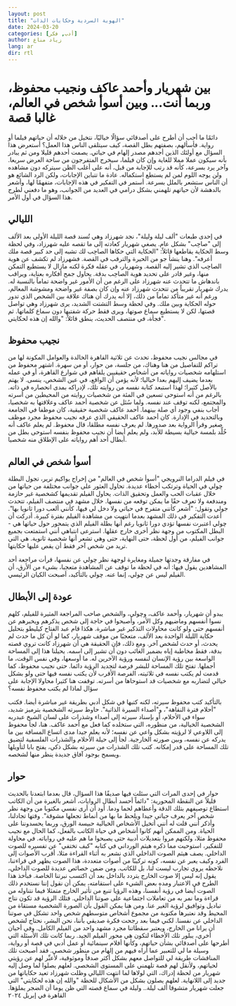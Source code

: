 ```yaml
---
layout: post
title: "الهوية السردية وحكايات الذات"
date: 2024-03-20
categories: [أدب, فكر]
author: زياد مناع
lang: ar
dir: rtl
---
```


# بين شهريار وأحمد عاكف ونجيب محفوظ، وربما أنت... وبين أسوأ شخص في العالم، غالبا قصة

دائمًا ما أحب أن أطرح على أصدقائي سؤالًا خياليًا، نتخيل من خلاله أن حياتهم فيلما أو رواية. فأسألهم، بصفتهم بطل القصة، كيف سيتلقى الناس هذا العمل؟ أستعرض هذا السؤال مع أولئك الذين أجدهم مصدر إلهام في حياتي. يصمت أحدهم قليلا ومن ثم يبادر بأنه سيكون عملا مملا للغاية وإن كان فيلما، سيخرج المتفرجون من ساحة العرض سريعا. وآخر يرد بسرعة، كأنه قد رتب للإجابة من قبل، أنه على أغلب الظن سيتركه دون مشاهده ولن يوجه اللوم لمن لم يستطع استكماله. عادة ما تتباين الإجابات، ولكن الرد الشائع هو أن الناس ستشعر بالملل بسرعة. أستمر في التفكير في هذه الإجابات، متفهمًا لها، وأشعر بالدهشة لأن حياتهم تلهمني بشكل درامي في العديد من الجوانب، وهو ما دفعني لطرح هذا السؤال في أول الأمر.

## الليالي

في إحدى طبعات "ألف ليلة وليلة"، نجد شهرزاد وهي تُسند قصة الليلة الأولى بعد الألف إلى "صاحِب" بشكل عام. يصغي شهريار كعادته إلى ما تقصه عليه شهرزاد، وفي لحظة وسط الحكاية يقاطعها قائلاً: "الحكاية التي حكاها الصاحِب لك تشبه إلى حد كبير قصة ملك أعرفه". وهنا ينشأ جو من الحيرة والترقب في القصة. فشهرزاد لم تكشف عن هوية الصاحِب الذي تشير إليه القصة. وشهريار، في عقله فكرة لكنه مازال لا يستطيع التمكن منها، وغير قادر على تحديد هوية الصاحِب بدقة. يحاول جمح أفكاره بعناية، ويراقب باندهاش ما تتحدث عنه شهرزاد على الرغم من أن الأمور غير واضحة تماماً بالنسبة له. يدرك شهريار تقريباً من تتحدث شهرزاد عنه وإن كان بصفة غير واضحة ومشوشة المعالم، ورغم أنه غير متأكد تماماً من ذلك، إلا أنه يدرك أن هناك علاقة بين الشخص الذي تدور حوله الحكاية وبين ملك. وفي لحظة وسط التشتت الشديد، يرى شهرزاد وهي تواصل قصتها، لكن لا يستطيع سماع صوتها، ويرى فقط حركة شفتيها دون سماع كلماتها. ثم فجأة، في منتصف الحديث، ينطق قائلاً: "والله إن هذه لحكايتي".

## نجيب محفوظ

في مجالس نجيب محفوظ، تحدث عن ثلاثية القاهرة الخالدة والعوامل المكونة لها من تراكم للتفاصيل من هنا وهناك، من جلسة، من حوار، أو من سهرة. اشتهر محفوظ من استلهامه شخصيات رواياته من أشخاص حقيقيين يلقاهم في شوارع القاهرة، أو في عمله بعدما يضيف إليهم بعدا خياليا؛ لأنه يؤمن أن الواقع، في عين الشخص، ينسى. لا يهتم بالأصل كثيرا؛ لهذا استبعد كتابة نفسه من روايته تلك، لإدراكه بمدى انحصاره في ذاته. بالرغم من أنه استوحى تسعين في المئة من شخصيات روايته من المحيطين من أسرته والمجتمع، لكنه توقف عند نفسه. ولما سُئل عن شخصية أحمد عاكف وعلاقتها به شخصيا، أجاب بنفي وجود أي صلة بينهما. أحمد عاكف شخصية حقيقية، كان موظفا في الجامعة وبالتحديد في الإدارة. كان أحمد عاكف الحقيقي الذي عرفه نجيب محفوظ مجرد موظف صغير وقرأ الرواية بعد صدورها. لم يعرف نفسه مطلقا، قال محفوظ. لم يعلم عاكف أنه خُلِّد بلمسة خيالية بسيطة للأبد، ولم يعلم أيضا أن نجيب محفوظ بنفسه استوحى بطل من أبطال أحد أهم رواياته على الإطلاق منه شخصيا. 

## أسوأ شخص في العالم

في فيلم الدراما النرويجي "أسوأ شخص في العالم" من إخراج يواكيم ترير، تجول البطلة چولي في الحياة وترتكب أخطاء عديدة. تحاول العثور على جوانب مختلفة من حياتها من خلال عقبات الحب والعمل وتحقيق الذات. يحاول الفيلم تقديمها كشخصية غير حازمة ومندفعة ولا تعرف حقًا ما يمكن توقعه من نفسها. خلال مشهد في منتصف الفيلم، تتحدث جولي وتقول: "أشعر كأنني متفرج في حياتي ولا دخل لي فيها، كأنني ألعب دورا ثانويا بها". أعدت التفكير في ذلك المشهد بعدما انتهيت من مشاهدة الفيلم بفترة كبيرة. أدركت أن چولي اعتبرت نفسها تؤدي دورا ثانويا رغم أنها بطلة الفيلم الذي يتمحور حول حياتها هي - البطل المكتوب من وجهة نظر أخرى خارج عقلها. استرعى انتباهي أنني استمتعت بجميع جوانب الفيلم، من أول لحظة، حتى النهاية، حتى وهي تشعر أنها شخصية ثانوية. هي التي تريد من شخص آخر فقط أن يقص عليها حكايتها. 

في مفارقة وجدتها جميلة ومغايرة لوجهة نظر چولي عن نفسها، قرأت مراجعة أحد المشاهدين يقول فيها: أنه في لحظة ما توقف عن المشاهدة متعجبا، بشيء من الأرق، أن الفيلم ليس عن چولي، إنما عنه. چولي بالتأكيد، أصبحت الكيان الرئيسي.

## عودة إلى الأبطال

يبدو أن شهريار، وأحمد عاكف، وچولي، والشخص صاحب المراجعة المثيرة للفيلم، كلهم نسوا أنفسهم وماضيهم وكل الأمر، وأصبحوا في حاجة إلى شخص يذكرهم ويخبرهم عن أنفسهم حتى ولو كانت محاولات التذكير غير مباشرة. هكذا قام عبد الفتاح كيليطو بتحليل حكاية الليلة الواحدة بعد الألف، متعجبًا من موقف شهريار، كما لو أن كل ما حدث لم يحدث، أو حدث لشخص آخر. ومع ذلك، فإن الحقيقة هي أن شهرزاد كانت تروي قصته بدقة، فقط مخاطبة إياه بضمير الغائب دون أن تشير إلى اسمه. يحيلنا هذا إلى المساحة الواسعة بين رؤية الإنسان لنفسه ورؤية الآخرين له. ما أوسعها، وفي نفس الوقت، ما أجملها. تفتح تلك المساحة للبشر فرصة لتجديد الرؤية دائما. حتى نجيب محفوظ، كما قدمت لم يكتب نفسه في ثلاثيته، الفرصة الأقرب لأن يكتب نفسه فيها حتى ولو بشكل خيالي لتضاربه مع شخصيات قد استوحاها من أسرته. توقفت هنا كثيرا محاولا الإجابة على سؤال لماذا لم يكتب محفوظ نفسه؟

بالتأكيد كتب محفوظ سيرته، لكنه كتبها في شكل أدبي بطريقة غير مباشرة أيضا. فكتب "أحلام فترة النقاهة"، و"أصداء السيرة الذاتية". حاوط سيرته الشخصية بترميز شديد، سواء في الأحلام، أو بإسناد سيرته إلى أصداء وشذرات على لسان الشيخ عبدربه الشخصية الخيالية، من منظوره، التي ستخلده كما فعل مع أحمد عاكف. هنا، لجأ محفوظ إلى اللاوعي لا لرؤيته بشكل واعي عن نفسه؛ لأنه يعلم جيدا مدى اتساع المسافة بين ما يدركه عن نفسه، وبين صورته الخارجية. لجأ إلى حيلة الأحلام والشذرات الفلسفية لتضيق تلك المساحة على قدر إمكانه. كتب تلك الشذرات من سيرته بشكل ذكي، يفتح بابا لتأويلها ويسمح بوجود آفاق جديدة ينظر منها لشخصه. 

## حوار

حوار
في إحدى المرات التي سئلت فيها صديقًا هذا السؤال، قال بعدما ابتعدنا بالحديث قليلاً عن النقطة المحورية: "دائماً أحسد أبطال الروايات، أشعر بالغيرة من أن الكاتب استطاع توصيفهم بتلك الدقة وأعطاهم لحما ودما. أود أن أرى نفسي مكتوبا من وجهة نظر شخص آخر يعرف حياتي جيدا ويلحظ ما بها من أنماط تجعلها مشوقة". وقتها تجادلنا، وأذكر أنني قلت له أنني أتخيل الأشخاص الخيالية حبيسة الورق، وربما يحسدوننا على الحياة. ومن الممكن أنهم كانوا أشخاص في حياة الكاتب بالفعل، كما الحال مع نجيب محفوظ مثلا، ولكنهم مروا بتعديلات أدبية حتى يصبحوا ما هم عليه في رواياته.  في محاولة للتفكير، استوحيت مما ذكره هيثم الورداني في كتابه "كيف تختفي" عن تفسيره للصوت الداخلي. يصف هيثم الصوت الداخلي الذي نشعر به أثناء القراءة مثلا، أقرب الأصوات إلى الفرد وكيف يعبر عن نفسه، كونه تركيبًا من أصوات متعددة، هذا الصوت يظهر في قراءتنا، نلاحظه يروي تجارب ليست لنا، بل للكاتب. ومن ضمن خصائص عديدة للصوت الداخلي، يقول إنه ليس إلا صوت الخارج يتردد بالداخل بعد أن اكتسب نبرتنا الخاصة. فبأخذ هذا الطرح في الاعتبار ومده بعض الشيء على استقامته، يمكن أن نقول إننا نستخدم ذلك الصوت أيضا في رؤية أنفسنا، وهذه الرؤيا تنبع من تأثير الخارج متمثلا فيما نتناوله من قراءة وما نمر به من تعاملات اجتماعية على صوتنا الداخلي. فتلك الرؤية قد تكون نتاج تباديل وتوافيق لرؤية الغير عنا. ومن هنا يمكن القول بأن الصورة الشخصية مستقاة من المحيط وقد نعتبرها مكتوبة من مجموع أشخاص متوسطهم شخص واحد تشكل في صوتنا الداخلي عن نفسنا. لكني فيما بعد رجحت فكرة صديقي بأننا، نحن البشر، نحتاج لشخص أن يرانا من الخارج، ويعتبر سقطاتنا مجرد مشهد واحد من الفيلم الكامل. وفي أحيان أخري، يبلور تلك الأخطاء لتكون هي محور الفيلم الجيد.
ربما كانت تلك الأسئلة التي أطرحها على أصدقائي بشأن حياتهم، وكأنها أفلام سينمائية أو عمل أدبي في قصة أو رواية، وسيلة ما لي للتعبير عما أراه فيهم من إلهام من منظور شخصي. فقد أصبحت تلك المناقشات طريقة لي للتواصل معهم بشكل أكثر صدقاً وموثوقية، لأعبِّر لهم عن رؤيتي لحياتهم، ولأنقل لهم قصة تلهمني على المستوى الشخصي. لعلهم يصلوا لما وصل إليه شهريار من لحظة إدراك، التي لولاها لما انتهت الليالي وظلت شهرزاد تعيد حكاياتها من جديد إلى اللانهاية. لعلهم يصلون بشكل من الأشكال للحظة "والله إن هذه لحكايتي" التي جعلت شهريار متشوقا ألف ليلة.. وليلة في سماع قصته التي ظن يوما أن الضجر يملؤها. 
القاهرة في إبريل ٢٠٢٤

